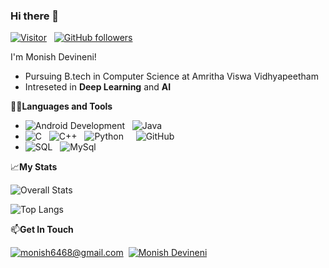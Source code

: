 ### Hi there 👋

[![Visitor](https://visitor-badge.laobi.icu/badge?page_id=monish-rgb.monish-rgb)](https://github.com/monish-rgb) &nbsp; [![GitHub followers](https://img.shields.io/github/followers/monish-rgb.svg?style=social&label=Follow)](https://github.com/monish-rgb?tab=followers)


I'm Monish Devineni!
- Pursuing B.tech in Computer Science at Amritha Viswa Vidhyapeetham
- Intreseted in **Deep Learning** and **AI**

👨‍💻**Languages and Tools**

- ![Android Development](https://img.shields.io/badge/HTML5-E34F26?style=for-the-badge&logo=html5&logoColor=white) &nbsp; ![Java](https://img.shields.io/badge/JavaScript-323330?style=for-the-badge&logo=javascript&logoColor=F7DF1E)
- ![C](https://img.shields.io/badge/C%20language-darkblue?style=for-the-badge&logo=C&logoColor=white) &nbsp; ![C++](https://img.shields.io/badge/c++-%2300599C.svg?style=for-the-badge&logo=c%2B%2B&logoColor=white) &nbsp; ![Python](https://img.shields.io/badge/Python-14354C?style=for-the-badge&logo=python&logoColor=white) &nbsp;
&nbsp; ![GitHub](https://img.shields.io/badge/GitHub-100000?style=for-the-badge&logo=github&logoColor=white)
- ![SQL](https://img.shields.io/badge/-SQL-000?style=for-the-badge&logo=MySQL&logoColor=4479A1) &nbsp; ![MySql](https://img.shields.io/badge/mysql-%2300f.svg?style=for-the-badge&logo=mysql&logoColor=white)

  
📈**My Stats**

![Overall Stats](https://github-readme-stats.vercel.app/api?username=monish-rgb&count_private=true&show_icons=true&hide=contribs)

![Top Langs](https://github-readme-stats.vercel.app/api/top-langs/?username=monish-rgb&layout=compact)


📫**Get In Touch**

<a href="mailto:monish6468@gmail.com">![monish6468@gmail.com](https://img.shields.io/badge/Gmail-D14836?style=for-the-badge&logo=gmail&logoColor=white)</a>&nbsp;
<a href="<www.linkedin.com/in/monish-devineni>">![Monish Devineni](https://img.shields.io/badge/LinkedIn-0077B5?style=for-the-badge&logo=linkedin&logoColor=white)</a>
